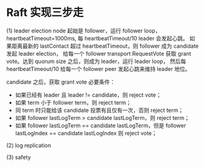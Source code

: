 
# Raft 实现三步走

(1) leader election
node 起始是 follower，运行 follower loop，heartbeatTimeout=1000ms, 每 heartbeatTimeout/10 leader 会发起心跳。
如果距离最新的 lastContact 超过 heartbeatTimeout，则 follower 成为 candidate 发起 leader election，
给每一个 follower transport RequestVote 获取 grant vote。达到 quorum size 之后，则成为 leader，运行 leader loop，
然后每 heartbeatTimeout/10 给每一个 follower peer 发起心跳来维持 leader 地位。

candidate 之后，获取 grant vote 必要条件：
* 如果已经有 leader 且 leader != candidate，则 reject vote；
* 如果 term 小于 follower term，则 reject term；
* 同 term 时只能给该 candidate 投票有且仅有一次，否则 reject term；
* 如果 follower lastLogTerm > candidate lastLogTerm，则 reject term；
* 如果 follower lastLogTerm == candidate lastLogTerm，但是 follower lastLogIndex == candidate lastLogIndex 则 reject vote；


(2) log replication



(3) safety


